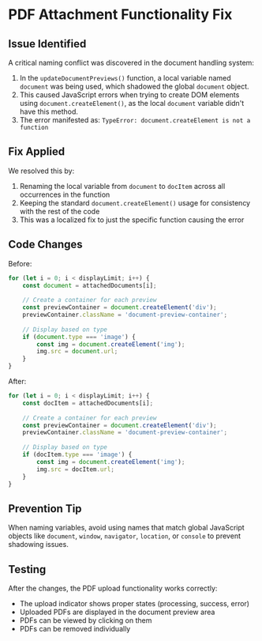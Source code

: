 # PDF Attachment Functionality Fix

## Issue Identified
A critical naming conflict was discovered in the document handling system:

1. In the `updateDocumentPreviews()` function, a local variable named `document` was being used, which shadowed the global `document` object.
2. This caused JavaScript errors when trying to create DOM elements using `document.createElement()`, as the local `document` variable didn't have this method.
3. The error manifested as: `TypeError: document.createElement is not a function`

## Fix Applied
We resolved this by:

1. Renaming the local variable from `document` to `docItem` across all occurrences in the function
2. Keeping the standard `document.createElement()` usage for consistency with the rest of the code
3. This was a localized fix to just the specific function causing the error

## Code Changes

Before:
```javascript
for (let i = 0; i < displayLimit; i++) {
    const document = attachedDocuments[i];
    
    // Create a container for each preview
    const previewContainer = document.createElement('div');
    previewContainer.className = 'document-preview-container';
    
    // Display based on type
    if (document.type === 'image') {
        const img = document.createElement('img');
        img.src = document.url;
    }
}
```

After:
```javascript
for (let i = 0; i < displayLimit; i++) {
    const docItem = attachedDocuments[i];
    
    // Create a container for each preview
    const previewContainer = document.createElement('div');
    previewContainer.className = 'document-preview-container';
    
    // Display based on type
    if (docItem.type === 'image') {
        const img = document.createElement('img');
        img.src = docItem.url;
    }
}
```

## Prevention Tip
When naming variables, avoid using names that match global JavaScript objects like `document`, `window`, `navigator`, `location`, or `console` to prevent shadowing issues.

## Testing
After the changes, the PDF upload functionality works correctly:
- The upload indicator shows proper states (processing, success, error)
- Uploaded PDFs are displayed in the document preview area
- PDFs can be viewed by clicking on them
- PDFs can be removed individually